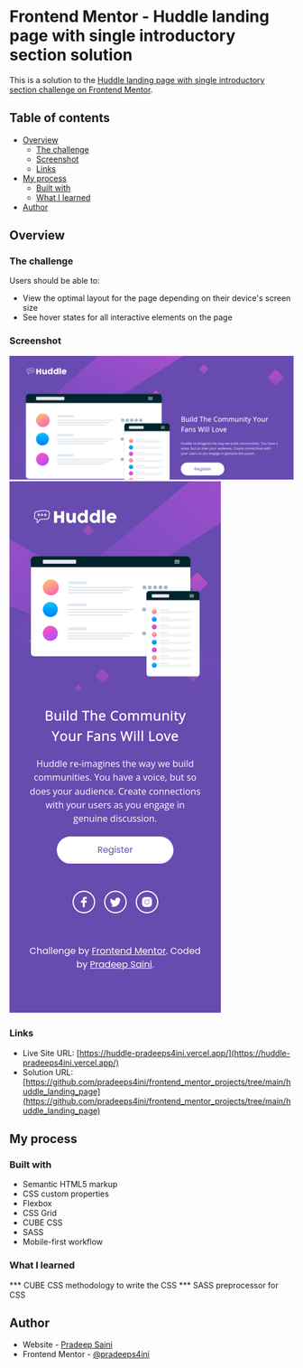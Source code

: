 # Frontend Mentor - Huddle landing page with single introductory section solution

This is a solution to the [Huddle landing page with single introductory section challenge on Frontend Mentor](https://www.frontendmentor.io/challenges/huddle-landing-page-with-a-single-introductory-section-B_2Wvxgi0). 

## Table of contents

- [Overview](#overview)
  - [The challenge](#the-challenge)
  - [Screenshot](#screenshot)
  - [Links](#links)
- [My process](#my-process)
  - [Built with](#built-with)
  - [What I learned](#what-i-learned)
- [Author](#author)

## Overview

### The challenge

Users should be able to:

- View the optimal layout for the page depending on their device's screen size
- See hover states for all interactive elements on the page

### Screenshot

![Desktop](./images/screenshot_desk.png)
![Mobile](./images/screenshot_mobile.png)



### Links

- Live Site URL: [https://huddle-pradeeps4ini.vercel.app/](https://huddle-pradeeps4ini.vercel.app/)
- Solution URL: [https://github.com/pradeeps4ini/frontend_mentor_projects/tree/main/huddle_landing_page](https://github.com/pradeeps4ini/frontend_mentor_projects/tree/main/huddle_landing_page)

## My process

### Built with

- Semantic HTML5 markup
- CSS custom properties
- Flexbox
- CSS Grid
- CUBE CSS
- SASS
- Mobile-first workflow

### What I learned

*** CUBE CSS methodology to write the CSS
*** SASS preprocessor for CSS

## Author

- Website - [Pradeep Saini](https://www.linkedin.com/in/pradeepsaini01)
- Frontend Mentor - [@pradeeps4ini](https://www.frontendmentor.io/profile/pradeeps4ini)
